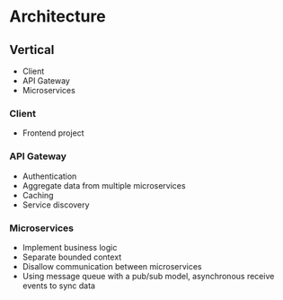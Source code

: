 # Architecture

## Vertical

-   Client
-   API Gateway
-   Microservices

### Client

-   Frontend project

### API Gateway

-   Authentication
-   Aggregate data from multiple microservices
-   Caching
-   Service discovery

### Microservices

-   Implement business logic
-   Separate bounded context
-   Disallow communication between microservices
-   Using message queue with a pub/sub model, asynchronous receive events to sync data
